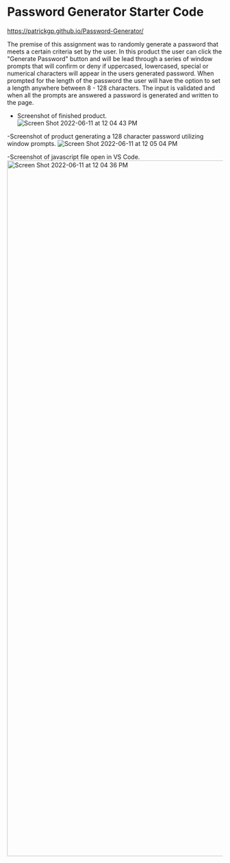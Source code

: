 # Password Generator Starter Code

https://patrickgp.github.io/Password-Generator/

The premise of this assignment was to randomly generate a password that meets a certain criteria set by the user. In this product the user can click the "Generate Password" button and will be lead through a series of window prompts that will confirm or deny if uppercased, lowercased, special or numerical characters will appear in the users generated password. When prompted for the length of the password the user will have the option to set a length anywhere between 8 - 128 characters. The input is validated and when all the prompts are answered a password is generated and written to the page.

- Screenshot of finished product.
![Screen Shot 2022-06-11 at 12 04 43 PM](https://user-images.githubusercontent.com/86730331/173195634-bb3f827c-0d3a-424f-a52e-500086d59735.png)

-Screenshot of product generating a 128 character password utilizing window prompts.
![Screen Shot 2022-06-11 at 12 05 04 PM](https://user-images.githubusercontent.com/86730331/173195640-f504ed70-9ada-423b-8181-4b1824c1daaf.png)

-Screenshot of javascript file open in VS Code.
<img width="1624" alt="Screen Shot 2022-06-11 at 12 04 36 PM" src="https://user-images.githubusercontent.com/86730331/173195642-6b5c83b4-ca9c-4fef-9d8d-ed648bfe8c50.png">
